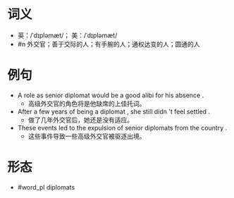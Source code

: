 # 词义
- 英：/ˈdɪpləmæt/； 美：/ˈdɪpləmæt/
- #n 外交官；善于交际的人；有手腕的人；通权达变的人；圆通的人
# 例句
- A role as senior diplomat would be a good alibi for his absence .
	- 高级外交官的角色将是他缺席的上佳托词。
- After a few years of being a diplomat , she still didn 't feel settled .
	- 做了几年外交官后，她还是没有适应。
- These events led to the expulsion of senior diplomats from the country .
	- 这些事件导致一些高级外交官被驱逐出境。
# 形态
- #word_pl diplomats
